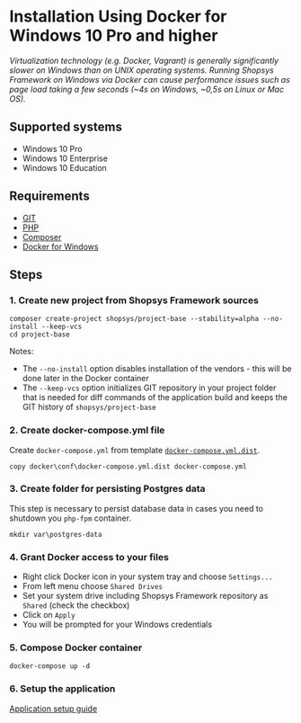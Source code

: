 # Installation Using Docker for Windows 10 Pro and higher
*Virtualization technology (e.g. Docker, Vagrant) is generally significantly slower on Windows than on UNIX operating systems. Running Shopsys Framework on Windows via Docker can cause performance issues such as page load taking a few seconds (~4s on Windows, ~0,5s on Linux or Mac OS).*

## Supported systems
- Windows 10 Pro
- Windows 10 Enterprise
- Windows 10 Education

## Requirements
* [GIT](https://git-scm.com/book/en/v2/Getting-Started-Installing-Git)
* [PHP](http://php.net/manual/en/install.windows.php)
* [Composer](https://getcomposer.org/doc/00-intro.md#installation-windows)
* [Docker for Windows](https://docs.docker.com/docker-for-windows/install/)

## Steps
### 1. Create new project from Shopsys Framework sources
```
composer create-project shopsys/project-base --stability=alpha --no-install --keep-vcs
cd project-base
```
Notes: 
- The `--no-install` option disables installation of the vendors - this will be done later in the Docker container
- The `--keep-vcs` option initializes GIT repository in your project folder that is needed for diff commands of the application build and keeps the GIT history of `shopsys/project-base`

### 2. Create docker-compose.yml file
Create `docker-compose.yml` from template [`docker-compose.yml.dist`](../../project-base/docker/conf/docker-compose.yml.dist).

```
copy docker\conf\docker-compose.yml.dist docker-compose.yml
```

### 3. Create folder for persisting Postgres data
This step is necessary to persist database data in cases you need to shutdown you `php-fpm` container. 

```
mkdir var\postgres-data
```

### 4. Grant Docker access to your files
- Right click Docker icon in your system tray and choose `Settings...`
- From left menu choose `Shared Drives`
- Set your system drive including Shopsys Framework repository as `Shared` (check the checkbox)
- Click on `Apply`
- You will be prompted for your Windows credentials

### 5. Compose Docker container
```
docker-compose up -d
```

### 6. Setup the application
[Application setup guide](installation-using-docker-application-setup.md)
